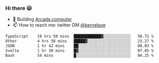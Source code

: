 ### Hi there 😃

- 🔨 Building [Arcade.computer](https://arcade.computer)
- 📫 How to reach me: twitter DM [@kernelsoe](https://twitter.com/kernelsoe)

<!--START_SECTION:waka-->

```txt
TypeScript    10 hrs 50 mins  ████████████▓░░░░░░░░░░░░   50.72 %
Other         4 hrs 58 mins   █████▓░░░░░░░░░░░░░░░░░░░   23.27 %
JSON          1 hr 42 mins    ██░░░░░░░░░░░░░░░░░░░░░░░   08.03 %
Svelte        1 hr 30 mins    █▓░░░░░░░░░░░░░░░░░░░░░░░   07.05 %
Bash          54 mins         █░░░░░░░░░░░░░░░░░░░░░░░░   04.25 %
```

<!--END_SECTION:waka-->
